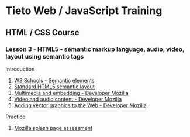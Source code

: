 # Tieto Web / JavaScript Training

## HTML / CSS Course
### Lesson 3 - HTML5 - semantic markup language, audio, video, layout using semantic tags

Introduction
1. [W3 Schools - Semantic elements](https://www.w3schools.com/htmL/html5_semantic_elements.asp)
2. [Standard HTML5 semantic layout](https://gist.github.com/thomd/9220049)
3. [Multimedia and embedding - Developer Mozilla](https://developer.mozilla.org/en-US/docs/Learn/HTML/Multimedia_and_embedding)
4. [Video and audio content - Developer Mozilla](https://developer.mozilla.org/en-US/docs/Learn/HTML/Multimedia_and_embedding/Video_and_audio_content)
5. [Adding vector graphics to the Web - Developer Mozilla](https://developer.mozilla.org/en-US/docs/Learn/HTML/Multimedia_and_embedding/Adding_vector_graphics_to_the_Web)


Practice
1. [Mozilla splash page assessment](https://developer.mozilla.org/en-US/docs/Learn/HTML/Multimedia_and_embedding/Mozilla_splash_page)
